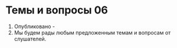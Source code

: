 # Темы и вопросы 06
1. Опубликовано -
2. Мы будем рады любым предложенным темам и вопросам от слушателей.

